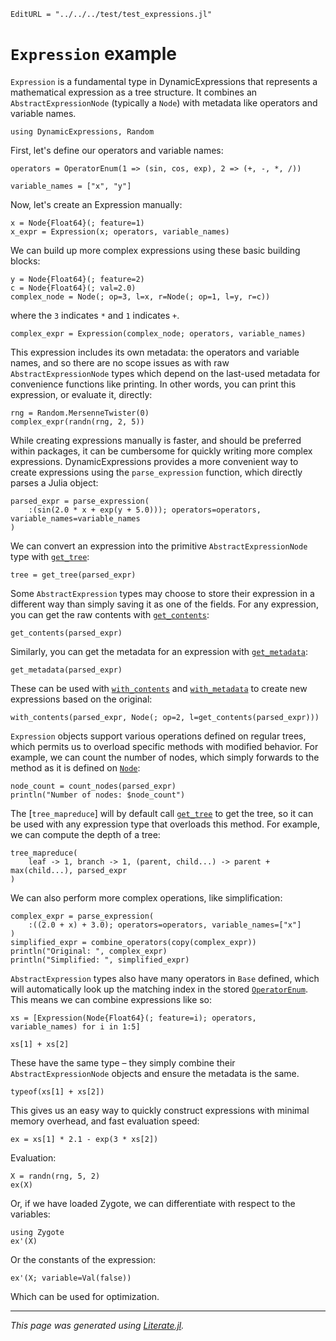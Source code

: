 ```@meta
EditURL = "../../../test/test_expressions.jl"
```

# `Expression` example

`Expression` is a fundamental type in DynamicExpressions that represents
a mathematical expression as a tree structure. It combines an
`AbstractExpressionNode` (typically a `Node`) with metadata like operators
and variable names.

````@example expression
using DynamicExpressions, Random
````

First, let's define our operators and variable names:

````@example expression
operators = OperatorEnum(1 => (sin, cos, exp), 2 => (+, -, *, /))
````

````@example expression
variable_names = ["x", "y"]
````

Now, let's create an Expression manually:

````@example expression
x = Node{Float64}(; feature=1)
x_expr = Expression(x; operators, variable_names)
````

We can build up more complex expressions using these basic building blocks:

````@example expression
y = Node{Float64}(; feature=2)
c = Node{Float64}(; val=2.0)
complex_node = Node(; op=3, l=x, r=Node(; op=1, l=y, r=c))
````

where the `3` indicates `*` and `1` indicates `+`.

````@example expression
complex_expr = Expression(complex_node; operators, variable_names)
````

This expression includes its own metadata: the operators and variable names,
and so there are no scope issues as with raw `AbstractExpressionNode` types
which depend on the last-used metadata for convenience functions like printing.
In other words, you can print this expression, or evaluate it, directly:

````@example expression
rng = Random.MersenneTwister(0)
complex_expr(randn(rng, 2, 5))
````

While creating expressions manually is faster, and should be preferred within packages,
it can be cumbersome for quickly writing more complex expressions.
DynamicExpressions provides a more convenient way to create expressions using
the `parse_expression` function, which directly parses a Julia object:

````@example expression
parsed_expr = parse_expression(
    :(sin(2.0 * x + exp(y + 5.0))); operators=operators, variable_names=variable_names
)
````

We can convert an expression into the primitive `AbstractExpressionNode` type
with [`get_tree`](@ref):

````@example expression
tree = get_tree(parsed_expr)
````

Some `AbstractExpression` types may choose to store their expression in
a different way than simply saving it as one of the fields. For any expression,
you can get the raw contents with [`get_contents`](@ref):

````@example expression
get_contents(parsed_expr)
````

Similarly, you can get the metadata for an expression with [`get_metadata`](@ref):

````@example expression
get_metadata(parsed_expr)
````

These can be used with [`with_contents`](@ref) and [`with_metadata`](@ref) to
create new expressions based on the original:

````@example expression
with_contents(parsed_expr, Node(; op=2, l=get_contents(parsed_expr)))
````

`Expression` objects support various operations defined on regular trees,
which permits us to overload specific methods with modified behavior.
For example, we can count the number of nodes, which simply forwards
to the method as it is defined on [`Node`](@ref):

````@example expression
node_count = count_nodes(parsed_expr)
println("Number of nodes: $node_count")
````

The [`tree_mapreduce`] will by default call [`get_tree`](@ref) to get the tree,
so it can be used with any expression type that overloads this method.
For example, we can compute the depth of a tree:

````@example expression
tree_mapreduce(
    leaf -> 1, branch -> 1, (parent, child...) -> parent + max(child...), parsed_expr
)
````

We can also perform more complex operations, like simplification:

````@example expression
complex_expr = parse_expression(
    :((2.0 + x) + 3.0); operators=operators, variable_names=["x"]
)
simplified_expr = combine_operators(copy(complex_expr))
println("Original: ", complex_expr)
println("Simplified: ", simplified_expr)
````

`AbstractExpression` types also have many operators in `Base` defined, which
will automatically look up the matching index in the stored [`OperatorEnum`](@ref).
This means we can combine expressions like so:

````@example expression
xs = [Expression(Node{Float64}(; feature=i); operators, variable_names) for i in 1:5]

xs[1] + xs[2]
````

These have the same type – they simply combine their `AbstractExpressionNode` objects
and ensure the metadata is the same.

````@example expression
typeof(xs[1] + xs[2])
````

This gives us an easy way to quickly construct expressions with minimal memory overhead,
and fast evaluation speed:

````@example expression
ex = xs[1] * 2.1 - exp(3 * xs[2])
````

Evaluation:

````@example expression
X = randn(rng, 5, 2)
ex(X)
````

Or, if we have loaded Zygote, we can differentiate with respect
to the variables:

````@example expression
using Zygote
ex'(X)
````

Or the constants of the expression:

````@example expression
ex'(X; variable=Val(false))
````

Which can be used for optimization.

---

*This page was generated using [Literate.jl](https://github.com/fredrikekre/Literate.jl).*

